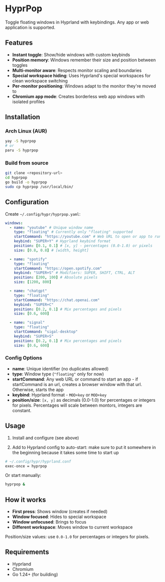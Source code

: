 # HyprPop

Toggle floating windows in Hyprland with keybindings. Any app or web application is supported.

## Features

- **Instant toggle**: Show/hide windows with custom keybinds
- **Position memory**: Windows remember their size and position between toggles
- **Multi-monitor aware**: Respects monitor scaling and boundaries
- **Special workspace hiding**: Uses Hyprland's special workspaces for clean workspace switching
- **Per-monitor positioning**: Windows adapt to the monitor they're moved to
- **Chromium app mode**: Creates borderless web app windows with isolated profiles

## Installation

### Arch Linux (AUR)

```bash
yay -S hyprpop
# or
paru -S hyprpop
```

### Build from source

```bash
git clone <repository-url>
cd hyprpop
go build -o hyprpop
sudo cp hyprpop /usr/local/bin/
```

## Configuration

Create `~/.config/hypr/hyprpop.yaml`:

```yaml
windows:
  - name: "youtube" # Unique window name
    type: "floating" # Currently only "floating" supported
    startCommand: "https://youtube.com" # Web URL to open or app to run
    keybind: "SUPER+Y" # Hyprland keybind format
    position: [0.1, 0.1] # [x, y] - percentages (0.0-1.0) or pixels
    size: [0.8, 0.8] # [width, height]

  - name: "spotify"
    type: "floating"
    startCommand: "https://open.spotify.com"
    keybind: "SUPER+S" # Modifiers: SUPER, SHIFT, CTRL, ALT
    position: [200, 100] # Absolute pixels
    size: [1200, 800]

  - name: "chatgpt"
    type: "floating"
    startCommand: "https://chat.openai.com"
    keybind: "SUPER+C"
    position: [0.2, 0.1] # Mix percentages and pixels
    size: [0.6, 600]

  - name: "signal"
    type: "floating"
    startCommand: "sigal-desktop"
    keybind: "SUPER+S"
    position: [0.2, 0.1] # Mix percentages and pixels
    size: [0.6, 600]
```

### Config Options

- **name**: Unique identifier (no duplicates allowed)
- **type**: Window type (`"floating"` only for now)
- **startCommand**: Any web URL or command to start an app - if startCommand is an url, creates a browser window with that url. Otherwise, starts the app
- **keybind**: Hyprland format - `MOD+key` or `MOD+key`
- **position/size**: `[x, y]` as decimals (0.0-1.0) for percentages or integers for pixels. Percentages will scale between montors, integers are constant.

## Usage

1. Install and configure (see above)

2. Add to Hyprland config to auto-start:
   make sure to put it somewhere in the beginning because it takes some time to start up

```bash
# ~/.config/hypr/hyprland.conf
exec-once = hyprpop
```

Or start manually:

```bash
hyprpop &
```

## How it works

- **First press**: Shows window (creates if needed)
- **Window focused**: Hides to special workspace
- **Window unfocused**: Brings to focus
- **Different workspace**: Moves window to current workspace

Position/size values: use `0.0-1.0` for percentages or integers for pixels.

## Requirements

- Hyprland
- Chromium
- Go 1.24+ (for building)
